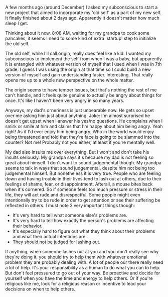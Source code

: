 
A few months ago (around December) I asked my subconscious to start a new project that aimed to incorporate my 'old self' as a part of my new self. It finally finished about 2 days ago. Apparently it doesn't matter how much sleep I get.

Thinking about it now, 8:08 AM, waiting for my grandpa to cook some pancakes, it seems I need to some kind of extra 'startup' step to initialize the old self.

The old self, while I'll call origin, really does feel like a kid. I wanted my subconscious to implement the self from when I was a baby, but apparently it is entangled with whatever version of myself that I used when I was in 7th grade. I guess I was using the origin at that time so I could build a new version of myself and gain understanding faster. Interesting. That really opens me up to a whole new perspective on the whole matter.

The origin seems to have temper issues, but that's nothing the rest of me can't handle, and it feels quite genuine to actually be angry about things for once. It's like I haven't been very angry in so many years.

Anyways, my dad's orneriness is just unbearable now. He gets so upset over me asking him just about anything. Joke: I'm almost surprised he doesn't get upset when I answer his yes/no questions. He complains when I smirk or smile at him and claims that I'm happy about him being angry. Yeah right! As if I'd ever enjoy him being angry. Who in the world would enjoy being threatened and told that they're face is going to be slammed into the counter? Not me! Probably not you either, at least if you're mentally well.

My dad also insults me over everything. But I won't and don't take his insults seriously. My grandpa says it's because my dad is not feeling so great about himself. I don't want to sound judgemental though. My grandpa seems to talk in ways that sound judgemental, despite him not being too judgemental himself. But nonetheless it is very true. People who are feeling down and having trouble in their lives tend to lash out at others, due to their feelings of shame, fear, or disappointment. Afterall, a mouse bites back when it's cornered. So if someone feels too much pressure or stress in their life, they will act rude and disrespectful. Some people might even intentionally try to be rude in order to get attention or see their suffering be reflected in others. I must note 2 very important things though:
* It's very hard to tell what someone else's problems are.
* It's very hard to tell how exactly the person's problems are affecting their behavior.
* It's especially hard to figure out what they think about their problems and what their actual intentions are.
* They should not be judged for lashing out.

If anything, when someone lashes out at you and you don't really see why they're doing it, you should try to help them with whatever emotional problem they are probably dealing with. A lot of people our there really need a lot of help. It's your responsibility as a human to do what you can to help. But don't feel pressured to go out of your way. Be proactive and decide for yourself when you have the time and energy to help others. Or if you're religious like me, look for a religious reason or incentive to lead your decisions on when to help others.
 
